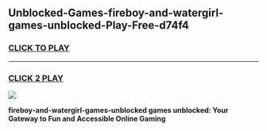 
## Unblocked-Games-fireboy-and-watergirl-games-unblocked-Play-Free-d74f4
<h3>
<a href="https://premium76.site?title=fireboy-and-watergirl-games-unblocked&ref=23A">CLICK TO PLAY</a></h3>
<hr>

<h3>
<a href="https://premium76.site?title=fireboy-and-watergirl-games-unblocked&ref=23A">CLICK 2 PLAY</a>
  
</h3>

<a href="https://premium76.site?title=fireboy-and-watergirl-games-unblocked&ref=23A"><img src="https://clearcache.store/games.png"></a>


**fireboy-and-watergirl-games-unblocked games unblocked: Your Gateway to Fun and Accessible Online Gaming**
